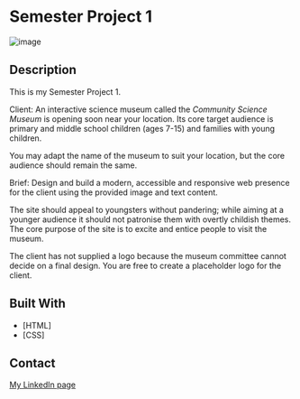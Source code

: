 # Semester Project 1 

![image](https://github.com/Mariengs/semesterproject/blob/main/Images/logo1.png?raw=true)



## Description
This is my Semester Project 1.


Client:
An interactive science museum called the *Community Science Museum* is opening soon near your location. Its core target audience is primary and middle school children (ages 7-15) and families with young children.

You may adapt the name of the museum to suit your location, but the core audience should remain the same.

Brief:
Design and build a modern, accessible and responsive web presence for the client using the provided image and text content.

The site should appeal to youngsters without pandering; while aiming at a younger audience it should not patronise them with overtly childish themes. The core purpose of the site is to excite and entice people to visit the museum.

The client has not supplied a logo because the museum committee cannot decide on a final design. You are free to create a placeholder logo for the client.


## Built With


- [HTML]
- [CSS]


## Contact


[My LinkedIn page](https://www.linkedin.com/in/marianne-e-b95049295/)


